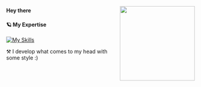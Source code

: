 <img align='right' src='https://user-images.githubusercontent.com/5713670/87202985-820dcb80-c2b6-11ea-9f56-7ec461c497c3.gif' width='200"'>

<div>
 <strong> Hey there </strong>
 <img src="https://media.giphy.com/media/hvRJCLFzcasrR4ia7z/giphy.gif" width="17px"/>
</div>


#### 🪐 My Expertise

[![My Skills](https://skillicons.dev/icons?i=html,css,js,tailwind,bootstrap,wordpress,photoshop&theme=dark)](https://github.com/amirallami-code)

⚒️ I develop what comes to my head with some style :)

<!--
**amirallami-code/amirallami-code** is a ✨ _special_ ✨ repository because its `README.md` (this file) appears on your GitHub profile.

Here are some ideas to get you started:

- 🔭 I’m currently working on ...
- 🌱 I’m currently learning ...
- 👯 I’m looking to collaborate on ...
- 🤔 I’m looking for help with ...
- 💬 Ask me about ...
- 📫 How to reach me: ...
- 😄 Pronouns: ...
- ⚡ Fun fact: ...
-->
